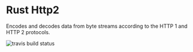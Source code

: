 # Rust Http2

Encodes and decodes data from byte streams according to the HTTP 1 and HTTP 2 protocols.

![travis build status](https://travis-ci.org/Arubaruba/rust-http2.svg)